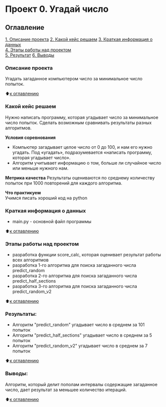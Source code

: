 # Проект 0. Угадай число

## Оглавление  
[1. Описание проекта](README.md#Описание-проекта)
[2. Какой кейс решаем](README.md#Какой-кейс-решаем)
[3. Краткая информация о данных](README.md#Краткая-информация-о-данных)  
[4. Этапы работы над проектом](README.md#Этапы-работы-над-проектом)  
[5. Результат](README.md#Результат)
[6. Выводы](README.md#Выводы) 

### Описание проекта    
Угадать загаданное компьютером число за минимальное число попыток. 

:arrow_up:[к оглавлению](README.md#Оглавление)

### Какой кейс решаем
Нужно написать программу, которая угадывает число за минимальное число попыток. Сделать возможным сравнивать результаты разных алгоритмов.

**Условия соревнования**
- Компьютер загадывает целое число от 0 до 100, и нам его нужно угадать. Под «угадать», подразумевается «написать программу, которая угадывает число».
- Алгоритм учитывает информацию о том, больше ли случайное число или меньше нужного нам.

**Метрика качества** 
Результаты оцениваются по среднему количеству попыток при 1000 повторений для каждого алгоритма.

**Что практикуем**   
Учимся писать хороший код на python


### Краткая информация о данных
- main.py - основной файл программы
  
:arrow_up:[к оглавлению](README.md#Оглавление)


### Этапы работы над проектом  
- разработка функции score_calc, которая оценивает результат работы всех алгоритмов
- разработка 1-го алгоритма для поиска загаданного числа predict_random
- разработка 2-го алгоритма для поиска загаданного числа predict_half_sections
- разработка 3-го алгоритма для поиска загаданного числа predict_random_v2

:arrow_up:[к оглавлению](README.md#Оглавление)


### Результаты:  
- Алгоритм "predict_random" угадывает число в среднем за 101 попыток
- Алгоритм "predict_half_sections" угадывает число в среднем за 5 попыток
- Алгоритм "predict_random_v2" угадывает число в среднем за 7 попыток

:arrow_up:[к оглавлению](README.md#Оглавление)


### Выводы:  
Алгоритм, который делит пополам интервалы содержащие загаданное число, дает результат за меньшее количество итераций. 

:arrow_up:[к оглавлению](README.md#Оглавление)